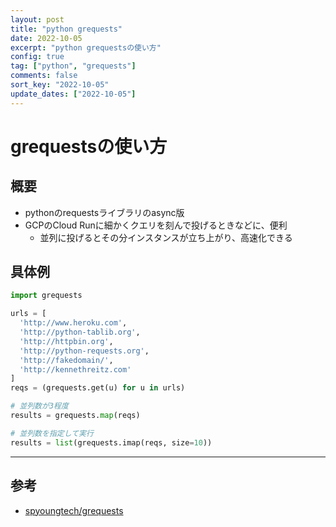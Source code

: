 ```yaml
---
layout: post
title: "python grequests"
date: 2022-10-05
excerpt: "python grequestsの使い方"
config: true
tag: ["python", "grequests"]
comments: false
sort_key: "2022-10-05"
update_dates: ["2022-10-05"]
---
```


# grequestsの使い方

## 概要
 - pythonのrequestsライブラリのasync版
 - GCPのCloud Runに細かくクエリを刻んで投げるときなどに、便利
   - 並列に投げるとその分インスタンスが立ち上がり、高速化できる

## 具体例

```python
import grequests

urls = [
  'http://www.heroku.com',
  'http://python-tablib.org',
  'http://httpbin.org',
  'http://python-requests.org',
  'http://fakedomain/',
  'http://kennethreitz.com'
]
reqs = (grequests.get(u) for u in urls)

# 並列数が3程度
results = grequests.map(reqs)

# 並列数を指定して実行
results = list(grequests.imap(reqs, size=10))
```

---

## 参考
 - [spyoungtech/grequests](https://github.com/spyoungtech/grequests)
